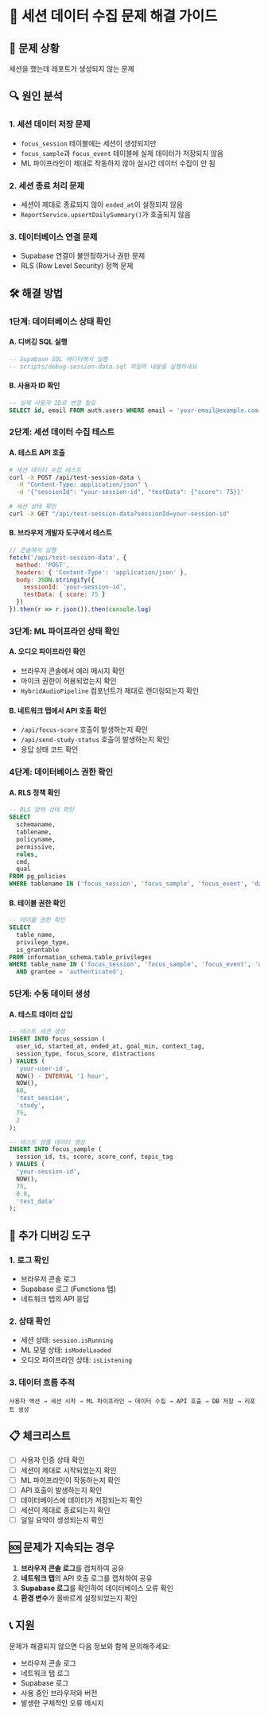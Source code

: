 # 🔧 세션 데이터 수집 문제 해결 가이드

## 🚨 문제 상황
세션을 했는데 레포트가 생성되지 않는 문제

## 🔍 원인 분석

### 1. **세션 데이터 저장 문제**
- `focus_session` 테이블에는 세션이 생성되지만
- `focus_sample`과 `focus_event` 테이블에 실제 데이터가 저장되지 않음
- ML 파이프라인이 제대로 작동하지 않아 실시간 데이터 수집이 안 됨

### 2. **세션 종료 처리 문제**
- 세션이 제대로 종료되지 않아 `ended_at`이 설정되지 않음
- `ReportService.upsertDailySummary()`가 호출되지 않음

### 3. **데이터베이스 연결 문제**
- Supabase 연결이 불안정하거나 권한 문제
- RLS (Row Level Security) 정책 문제

## 🛠️ 해결 방법

### 1단계: 데이터베이스 상태 확인

#### A. 디버깅 SQL 실행
```sql
-- Supabase SQL 에디터에서 실행
-- scripts/debug-session-data.sql 파일의 내용을 실행하세요
```

#### B. 사용자 ID 확인
```sql
-- 실제 사용자 ID로 변경 필요
SELECT id, email FROM auth.users WHERE email = 'your-email@example.com';
```

### 2단계: 세션 데이터 수집 테스트

#### A. 테스트 API 호출
```bash
# 세션 데이터 수집 테스트
curl -X POST /api/test-session-data \
  -H "Content-Type: application/json" \
  -d '{"sessionId": "your-session-id", "testData": {"score": 75}}'

# 세션 상태 확인
curl -X GET "/api/test-session-data?sessionId=your-session-id"
```

#### B. 브라우저 개발자 도구에서 테스트
```javascript
// 콘솔에서 실행
fetch('/api/test-session-data', {
  method: 'POST',
  headers: { 'Content-Type': 'application/json' },
  body: JSON.stringify({
    sessionId: 'your-session-id',
    testData: { score: 75 }
  })
}).then(r => r.json()).then(console.log)
```

### 3단계: ML 파이프라인 상태 확인

#### A. 오디오 파이프라인 확인
- 브라우저 콘솔에서 에러 메시지 확인
- 마이크 권한이 허용되었는지 확인
- `HybridAudioPipeline` 컴포넌트가 제대로 렌더링되는지 확인

#### B. 네트워크 탭에서 API 호출 확인
- `/api/focus-score` 호출이 발생하는지 확인
- `/api/send-study-status` 호출이 발생하는지 확인
- 응답 상태 코드 확인

### 4단계: 데이터베이스 권한 확인

#### A. RLS 정책 확인
```sql
-- RLS 정책 상태 확인
SELECT 
  schemaname,
  tablename,
  policyname,
  permissive,
  roles,
  cmd,
  qual
FROM pg_policies 
WHERE tablename IN ('focus_session', 'focus_sample', 'focus_event', 'daily_summary');
```

#### B. 테이블 권한 확인
```sql
-- 테이블 권한 확인
SELECT 
  table_name,
  privilege_type,
  is_grantable
FROM information_schema.table_privileges 
WHERE table_name IN ('focus_session', 'focus_sample', 'focus_event', 'daily_summary')
  AND grantee = 'authenticated';
```

### 5단계: 수동 데이터 생성

#### A. 테스트 데이터 삽입
```sql
-- 테스트 세션 생성
INSERT INTO focus_session (
  user_id, started_at, ended_at, goal_min, context_tag, 
  session_type, focus_score, distractions
) VALUES (
  'your-user-id',
  NOW() - INTERVAL '1 hour',
  NOW(),
  60,
  'test_session',
  'study',
  75,
  2
);

-- 테스트 샘플 데이터 생성
INSERT INTO focus_sample (
  session_id, ts, score, score_conf, topic_tag
) VALUES (
  'your-session-id',
  NOW(),
  75,
  0.9,
  'test_data'
);
```

## 🔧 추가 디버깅 도구

### 1. **로그 확인**
- 브라우저 콘솔 로그
- Supabase 로그 (Functions 탭)
- 네트워크 탭의 API 응답

### 2. **상태 확인**
- 세션 상태: `session.isRunning`
- ML 모델 상태: `isModelLoaded`
- 오디오 파이프라인 상태: `isListening`

### 3. **데이터 흐름 추적**
```
사용자 액션 → 세션 시작 → ML 파이프라인 → 데이터 수집 → API 호출 → DB 저장 → 리포트 생성
```

## 📋 체크리스트

- [ ] 사용자 인증 상태 확인
- [ ] 세션이 제대로 시작되었는지 확인
- [ ] ML 파이프라인이 작동하는지 확인
- [ ] API 호출이 발생하는지 확인
- [ ] 데이터베이스에 데이터가 저장되는지 확인
- [ ] 세션이 제대로 종료되는지 확인
- [ ] 일일 요약이 생성되는지 확인

## 🆘 문제가 지속되는 경우

1. **브라우저 콘솔 로그**를 캡처하여 공유
2. **네트워크 탭**의 API 호출 로그를 캡처하여 공유
3. **Supabase 로그**를 확인하여 데이터베이스 오류 확인
4. **환경 변수**가 올바르게 설정되었는지 확인

## 📞 지원

문제가 해결되지 않으면 다음 정보와 함께 문의해주세요:
- 브라우저 콘솔 로그
- 네트워크 탭 로그
- Supabase 로그
- 사용 중인 브라우저와 버전
- 발생한 구체적인 오류 메시지
